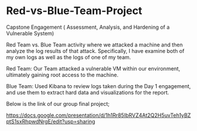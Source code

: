 # Red-vs-Blue-Team-Project
Capstone Engagement ( Assessment, Analysis,  and Hardening of a Vulnerable System)

Red Team vs. Blue Team activity where we attacked a machine and then analyze the log results of that attack. Specifically, I have examine both of my own logs as well as the logs of one of my team. 


Red Team: Our Team attacked a vulnerable VM within our environment, ultimately gaining root access to the machine.

Blue Team: Used Kibana to review logs taken during the Day 1 engagement, and use them to extract hard data and visualizations for the report.

Below is the link of our group final project;

https://docs.google.com/presentation/d/1h1Rr85IbRVZ4At2Q2H5uvTeh1yBZptS1sxRhpwdNrgE/edit?usp=sharing

